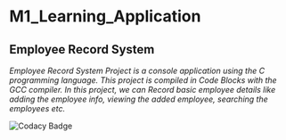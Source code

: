 # M1_Learning_Application
## **Employee Record System**
_Employee Record System Project is a console application using the C programming language. This project is compiled in Code Blocks with the GCC compiler. In this project, we can Record basic employee details like adding the employee info, viewing the added employee, searching the employees etc._

![Codacy Badge](https://app.codacy.com/project/badge/Grade/e474d7cba8994958912bb58b9054f436)
